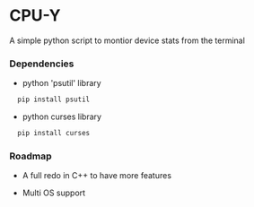 # CPU-Y
A simple python script to montior device stats from the terminal

### Dependencies

- python 'psutil' library

```bash
  pip install psutil
```
- python curses library

```bash
  pip install curses
```

### Roadmap

- A full redo in C++ to have more features

- Multi OS support